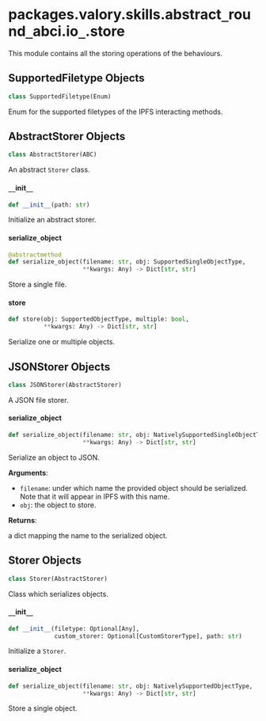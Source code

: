 <a id="packages.valory.skills.abstract_round_abci.io_.store"></a>

# packages.valory.skills.abstract`_`round`_`abci.io`_`.store

This module contains all the storing operations of the behaviours.

<a id="packages.valory.skills.abstract_round_abci.io_.store.SupportedFiletype"></a>

## SupportedFiletype Objects

```python
class SupportedFiletype(Enum)
```

Enum for the supported filetypes of the IPFS interacting methods.

<a id="packages.valory.skills.abstract_round_abci.io_.store.AbstractStorer"></a>

## AbstractStorer Objects

```python
class AbstractStorer(ABC)
```

An abstract `Storer` class.

<a id="packages.valory.skills.abstract_round_abci.io_.store.AbstractStorer.__init__"></a>

#### `__`init`__`

```python
def __init__(path: str)
```

Initialize an abstract storer.

<a id="packages.valory.skills.abstract_round_abci.io_.store.AbstractStorer.serialize_object"></a>

#### serialize`_`object

```python
@abstractmethod
def serialize_object(filename: str, obj: SupportedSingleObjectType,
                     **kwargs: Any) -> Dict[str, str]
```

Store a single file.

<a id="packages.valory.skills.abstract_round_abci.io_.store.AbstractStorer.store"></a>

#### store

```python
def store(obj: SupportedObjectType, multiple: bool,
          **kwargs: Any) -> Dict[str, str]
```

Serialize one or multiple objects.

<a id="packages.valory.skills.abstract_round_abci.io_.store.JSONStorer"></a>

## JSONStorer Objects

```python
class JSONStorer(AbstractStorer)
```

A JSON file storer.

<a id="packages.valory.skills.abstract_round_abci.io_.store.JSONStorer.serialize_object"></a>

#### serialize`_`object

```python
def serialize_object(filename: str, obj: NativelySupportedSingleObjectType,
                     **kwargs: Any) -> Dict[str, str]
```

Serialize an object to JSON.

**Arguments**:

- `filename`: under which name the provided object should be serialized. Note that it will appear in IPFS with this name.
- `obj`: the object to store.

**Returns**:

a dict mapping the name to the serialized object.

<a id="packages.valory.skills.abstract_round_abci.io_.store.Storer"></a>

## Storer Objects

```python
class Storer(AbstractStorer)
```

Class which serializes objects.

<a id="packages.valory.skills.abstract_round_abci.io_.store.Storer.__init__"></a>

#### `__`init`__`

```python
def __init__(filetype: Optional[Any],
             custom_storer: Optional[CustomStorerType], path: str)
```

Initialize a `Storer`.

<a id="packages.valory.skills.abstract_round_abci.io_.store.Storer.serialize_object"></a>

#### serialize`_`object

```python
def serialize_object(filename: str, obj: NativelySupportedObjectType,
                     **kwargs: Any) -> Dict[str, str]
```

Store a single object.

